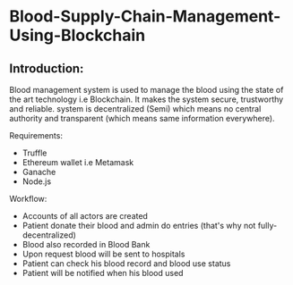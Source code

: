 # Blood-Supply-Chain-Management-Using-Blockchain

## Introduction:
Blood management system is used to manage the blood using the state of the art technology i.e Blockchain. It makes the system secure, trustworthy and reliable. system is decentralized (Semi) which means no central authority and transparent (which means same information everywhere).

Requirements:
* Truffle
* Ethereum wallet i.e Metamask
* Ganache
* Node.js

Workflow:
* Accounts of all actors are created 
* Patient donate their blood and admin do entries (that's why not fully-decentralized)
* Blood also recorded in Blood Bank
* Upon request blood will be sent to hospitals
* Patient can check his blood record and blood use status
* Patient will be notified when his blood used

